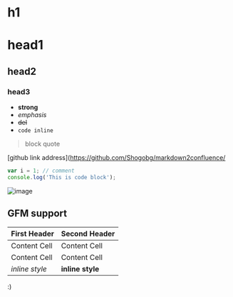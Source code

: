 # h1

# head1

## head2

### head3

- **strong**
- _emphasis_
- ~~del~~
- `code inline`

> block quote

[github link address](https://github.com/Shogobg/markdown2confluence/

```javascript
var i = 1; // comment
console.log('This is code block');
```

![image](https://www.google.com.hk/images/branding/googlelogo/1x/googlelogo_color_272x92dp.png)

## GFM support

| First Header   | Second Header    |
| -------------- | ---------------- |
| Content Cell   | Content Cell     |
| Content Cell   | Content Cell     |
| _inline style_ | **inline style** |

:)
